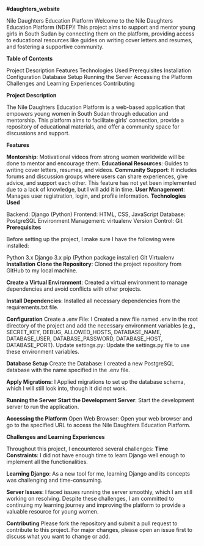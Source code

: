 **#daughters_website**

Nile Daughters Education Platform
Welcome to the Nile Daughters Education Platform (NDEP)! This project aims to support and mentor young girls in South Sudan by connecting them on the platform, providing access to educational resources like guides on writing cover letters and resumes, and fostering a supportive community.

**Table of Contents**


Project Description
Features
Technologies Used
Prerequisites
Installation
Configuration
Database Setup
Running the Server
Accessing the Platform
Challenges and Learning Experiences
Contributing

**Project Description**

The Nile Daughters Education Platform is a web-based application that empowers young women in South Sudan through education and mentorship. This platform aims to facilitate girls' connection, provide a repository of educational materials, and offer a community space for discussions and support.

**Features**

**Mentorship**:
Motivational videos from strong women worldwide will be done to mentor and encourage them.
**Educational Resources**:
Guides to writing cover letters, resumes, and videos.
**Community Support**: 
It includes forums and discussion groups where users can share experiences, give advice, and support each other. This feature has not yet been implemented due to a lack of knowledge, but I will add it in time.
**User Management**:
Manages user registration, login, and profile information.
**Technologies Used**

Backend: Django (Python)
Frontend: HTML, CSS, JavaScript
Database: PostgreSQL
Environment Management: virtualenv
Version Control: Git
**Prerequisites**

Before setting up the project, I make sure I have the following were installed:

Python 3.x
Django 3.x
pip (Python package installer)
Git
Virtualenv
**Installation**
**Clone the Repository**: 
Cloned the project repository from GitHub to my local machine.

**Create a Virtual Environment**: 
Created a virtual environment to manage dependencies and avoid conflicts with other projects.

**Install Dependencies**: 
Installed all necessary dependencies from the requirements.txt file.

**Configuration**
Create a .env File: I Created a new file named .env in the root directory of the project and add the necessary environment variables (e.g., SECRET_KEY, DEBUG, ALLOWED_HOSTS, DATABASE_NAME, DATABASE_USER, DATABASE_PASSWORD, DATABASE_HOST, DATABASE_PORT).
Update settings.py: Update the settings.py file to use these environment variables.

**Database Setup**
Create the Database:
I created a new PostgreSQL database with the name specified in the .env file.

**Apply Migrations**:
I Applied migrations to set up the database schema, which I will still look into, though it did not work.

**Running the Server**
**Start the Development Server**: Start the development server to run the application.

**Accessing the Platform**
Open Web Browser: Open your web browser and go to the specified URL to access the Nile Daughters Education Platform.

**Challenges and Learning Experiences**

Throughout this project, I encountered several challenges:
**Time Constraints**:
I did not have enough time to learn Django well enough to implement all the functionalities.

**Learning Django**:
As a new tool for me, learning Django and its concepts was challenging and time-consuming.

**Server Issues**:
I faced issues running the server smoothly, which I am still working on resolving.
Despite these challenges, I am committed to continuing my learning journey and improving the platform to provide a valuable resource for young women.

**Contributing**
Please fork the repository and submit a pull request to contribute to this project. For major changes, please open an issue first to discuss what you want to change or add.
